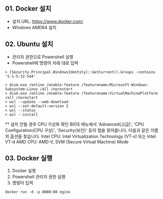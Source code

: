 ## 01. Docker 설치
- 설치 URL: https://www.docker.com/
- Windows AMD64 설치

## 02. Ubuntu 설치
- 관리자 권한으로 Powershell 실행
- Powershell에 명령어 차례 대로 입력
```
> [Security.Principal.WindowsIdentity]::GetCurrent().Groups -contains 'S-1-5-32-544'

> dism.exe /online /enable-feature /featurename:Microsoft-Windows-Subsystem-Linux /all /norestart
> dism.exe /online /enable-feature /featurename:VirtualMachinePlatform /all /norestart
> wsl --update --web-download
> wsl --set-default-version 2
> wsl --status
> wsl --install
```
** 설치 안될 경우 CPU 가상화 확인
BIOS 메뉴에서 'Advanced(고급)', 'CPU Configuration(CPU 구성)', 'Security(보안)' 등의 탭을 찾아봅니다.
다음과 같은 이름의 옵션을 찾습니다.
Intel CPU: Intel Virtualization Technology (VT-x) 또는 Intel VT-d
AMD CPU: AMD-V, SVM (Secure Virtual Machine) Mode

## 03. Docker 실행
1. Docker 실행
2. Powershell 관리자 권한 실행
3. 명령어 입력
```
docker run -d -p 8080:80 nginx
```
